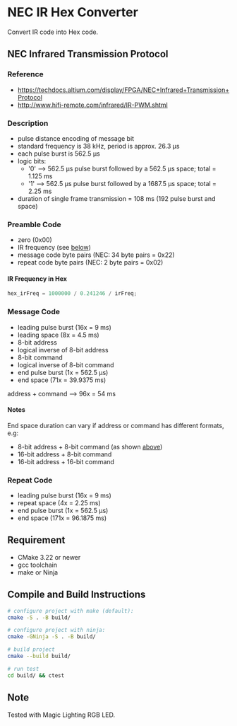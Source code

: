 <!-- ----------------------------------------------------------------------- -->

# NEC IR Hex Converter

Convert IR code into Hex code.

## NEC Infrared Transmission Protocol

### Reference

- https://techdocs.altium.com/display/FPGA/NEC+Infrared+Transmission+Protocol
- http://www.hifi-remote.com/infrared/IR-PWM.shtml

### Description

- pulse distance encoding of message bit
- standard frequency is 38 kHz, period is approx. 26.3 μs
- each pulse burst is 562.5 μs
- logic bits:
  - '0' --> 562.5 μs pulse burst followed by a 562.5 μs space; total = 1.125 ms
  - '1' --> 562.5 μs pulse burst followed by a 1687.5 μs space; total = 2.25 ms
- duration of single frame transmission = 108 ms (192 pulse burst and space)

### Preamble Code

- zero (0x00)
- IR frequency (see [below](#ir-frequency-in-hex))
- message code byte pairs (NEC: 34 byte pairs = 0x22)
- repeat code byte pairs (NEC: 2 byte pairs = 0x02)

#### IR Frequency in Hex

```c
hex_irFreq = 1000000 / 0.241246 / irFreq;
```

### Message Code

- leading pulse burst (16x = 9 ms)
- leading space (8x = 4.5 ms)
- 8-bit address
- logical inverse of 8-bit address
- 8-bit command
- logical inverse of 8-bit command
- end pulse burst (1x = 562.5 μs)
- end space (71x = 39.9375 ms)

address + command --> 96x = 54 ms

#### Notes

End space duration can vary if address or command has different formats, e.g:

- 8-bit address + 8-bit command (as shown [above](#message-code))
- 16-bit address + 8-bit command
- 16-bit address + 16-bit command

### Repeat Code

- leading pulse burst (16x = 9 ms)
- repeat space (4x = 2.25 ms)
- end pulse burst (1x = 562.5 μs)
- end space (171x = 96.1875 ms)

## Requirement

- CMake 3.22 or newer
- gcc toolchain
- make or Ninja

## Compile and Build Instructions

```sh
# configure project with make (default):
cmake -S . -B build/

# configure project with ninja:
cmake -GNinja -S . -B build/

# build project
cmake --build build/

# run test
cd build/ && ctest
```

## Note

Tested with Magic Lighting RGB LED.

<!-- ----------------------------------------------------------------------- -->
